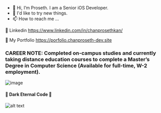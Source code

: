 * 👋 Hi, I’m Proseth. I am a Senior iOS Developer.
* 🤯 I'd like to try new things.
* 📫 How to reach me ...

🚀 Linkedin https://www.linkedin.com/in/chanprosethkan/


🚀 My Portfolio https://porfolio.chanproseth-dev.site

### CAREER NOTE: Completed on-campus studies and currently taking distance education courses to complete a Master’s Degree in Computer Science (Available for full-time, W-2 employment).

![image](https://user-images.githubusercontent.com/10096187/233665703-a2767e56-e60b-49e8-bacc-057544b25cba.png)


####  👿 Dark Eternal Code  👿

![alt text](https://github.com/kanchanproseth/kanchanproseth/blob/main/b1.jpg)


<!---
kanchanproseth/kanchanproseth is a ✨ special ✨ repository because its `README.md` (this file) appears on your GitHub profile.
You can click the Preview link to take a look at your changes.
--->
